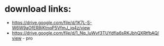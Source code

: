 # download links:
- https://drive.google.com/file/d/1K7L-S-W6W9aOfER8jKtnqP5VfmJ_jq4z/view
- https://drive.google.com/file/d/1_Nq_luWvf3TUYdfIa6sRKJbhQXRtfbAQ/view - pro
